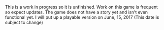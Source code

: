 This is a work in progress so it is unfinished. Work on this game is frequent so expect updates. 
The game does not have a story yet and isn't even functional yet.
I will put up a playable version on June, 15, 2017 (This date is subject to change)
